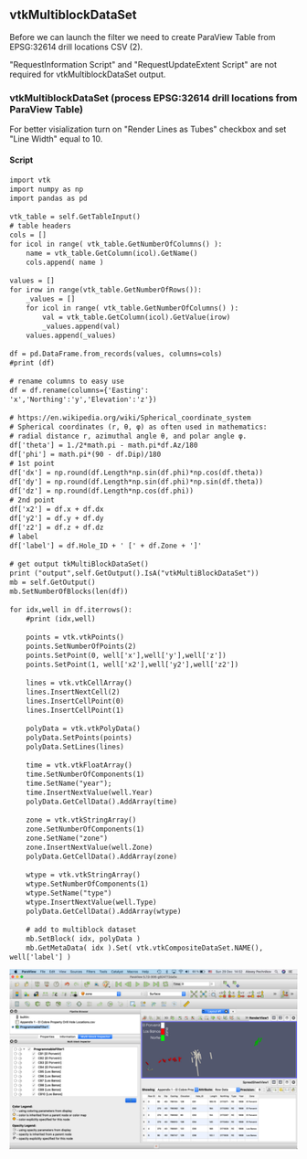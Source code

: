 ## vtkMultiblockDataSet

Before we can launch the filter we need to create ParaView Table from EPSG:32614 drill locations CSV (2).

"RequestInformation Script" and "RequestUpdateExtent Script" are not required for vtkMultiblockDataSet output.

### vtkMultiblockDataSet (process EPSG:32614 drill locations from ParaView Table)

For better visialization turn on "Render Lines as Tubes" checkbox and set "Line Width" equal to 10.

#### Script
```
import vtk
import numpy as np
import pandas as pd

vtk_table = self.GetTableInput()
# table headers
cols = []
for icol in range( vtk_table.GetNumberOfColumns() ):
    name = vtk_table.GetColumn(icol).GetName()
    cols.append( name )

values = []
for irow in range(vtk_table.GetNumberOfRows()):
    _values = []
    for icol in range( vtk_table.GetNumberOfColumns() ):
        val = vtk_table.GetColumn(icol).GetValue(irow)
        _values.append(val)
    values.append(_values)

df = pd.DataFrame.from_records(values, columns=cols)
#print (df)

# rename columns to easy use
df = df.rename(columns={'Easting': 'x','Northing':'y','Elevation':'z'})

# https://en.wikipedia.org/wiki/Spherical_coordinate_system
# Spherical coordinates (r, θ, φ) as often used in mathematics:
# radial distance r, azimuthal angle θ, and polar angle φ. 
df['theta'] = 1./2*math.pi - math.pi*df.Az/180
df['phi'] = math.pi*(90 - df.Dip)/180
# 1st point
df['dx'] = np.round(df.Length*np.sin(df.phi)*np.cos(df.theta))
df['dy'] = np.round(df.Length*np.sin(df.phi)*np.sin(df.theta))
df['dz'] = np.round(df.Length*np.cos(df.phi))
# 2nd point
df['x2'] = df.x + df.dx
df['y2'] = df.y + df.dy
df['z2'] = df.z + df.dz
# label
df['label'] = df.Hole_ID + ' [' + df.Zone + ']'

# get output tkMultiBlockDataSet()
print ("output",self.GetOutput().IsA("vtkMultiBlockDataSet"))
mb = self.GetOutput()
mb.SetNumberOfBlocks(len(df))

for idx,well in df.iterrows():
    #print (idx,well)
    
    points = vtk.vtkPoints()
    points.SetNumberOfPoints(2)
    points.SetPoint(0, well['x'],well['y'],well['z'])
    points.SetPoint(1, well['x2'],well['y2'],well['z2'])
    
    lines = vtk.vtkCellArray()
    lines.InsertNextCell(2)
    lines.InsertCellPoint(0)
    lines.InsertCellPoint(1)
    
    polyData = vtk.vtkPolyData()
    polyData.SetPoints(points)
    polyData.SetLines(lines)

    time = vtk.vtkFloatArray()
    time.SetNumberOfComponents(1)
    time.SetName("year");
    time.InsertNextValue(well.Year)
    polyData.GetCellData().AddArray(time)
    
    zone = vtk.vtkStringArray()
    zone.SetNumberOfComponents(1)
    zone.SetName("zone")
    zone.InsertNextValue(well.Zone)
    polyData.GetCellData().AddArray(zone)

    wtype = vtk.vtkStringArray()
    wtype.SetNumberOfComponents(1)
    wtype.SetName("type")
    wtype.InsertNextValue(well.Type)
    polyData.GetCellData().AddArray(wtype)
    
    # add to multiblock dataset
    mb.SetBlock( idx, polyData )
    mb.GetMetaData( idx ).Set( vtk.vtkCompositeDataSet.NAME(), well['label'] )
```
![ParaView ProgrammableFilter MultiblockDataSet](ParaView_ProgrammableFilter_MultiblockDataSet.jpg)
